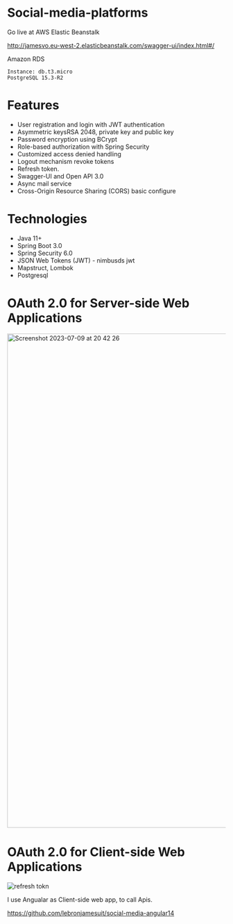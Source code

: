 # Social-media-platforms

Go live at AWS Elastic Beanstalk

  http://jamesvo.eu-west-2.elasticbeanstalk.com/swagger-ui/index.html#/

Amazon RDS 

    Instance: db.t3.micro
    PostgreSQL 15.3-R2  


# Features

- User registration and login with JWT authentication
- Asymmetric keysRSA 2048, private key and public key
- Password encryption using BCrypt
- Role-based authorization with Spring Security
- Customized access denied handling
- Logout mechanism revoke tokens 
- Refresh token.
- Swagger-UI and Open API 3.0
- Async mail service 
- Cross-Origin Resource Sharing (CORS) basic configure

# Technologies
- Java 11+ 
- Spring Boot 3.0
- Spring Security 6.0
- JSON Web Tokens (JWT) - nimbusds jwt 
- Mapstruct, Lombok
- Postgresql 





# OAuth 2.0 for Server-side Web Applications

<img width="1138" alt="Screenshot 2023-07-09 at 20 42 26" src="https://github.com/lebronjamesuit/social-media-platforms/assets/11584601/633db9db-6940-4e60-8450-f56745fe4e6c">



# OAuth 2.0 for Client-side Web Applications

![refresh tokn](https://github.com/lebronjamesuit/social-media-platforms/assets/11584601/2f9cb3cf-6c25-41a6-8fbe-c5fb053d3f5a)

I use Angualar as Client-side web app, to call Apis.

https://github.com/lebronjamesuit/social-media-angular14









